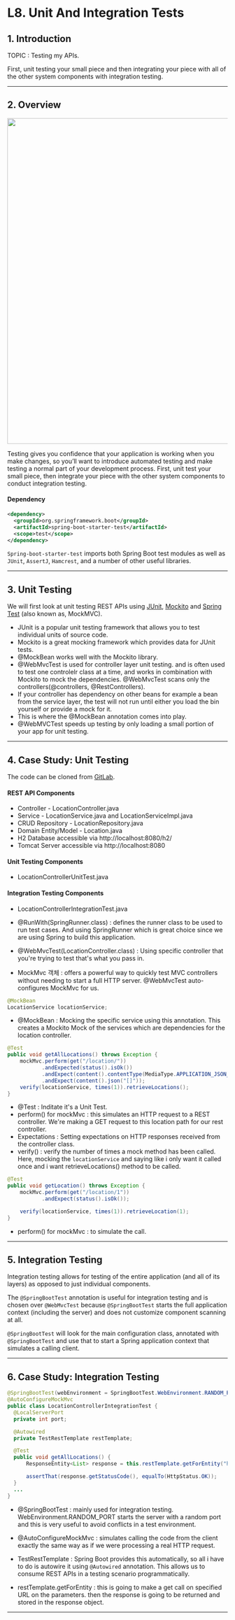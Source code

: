 # L8. Unit And Integration Tests

## 1. Introduction

TOPIC : Testing my APIs.

First, unit testing your small piece and then integrating your piece with all of the other system components with integration testing.

---

## 2. Overview

<img width="745" src="https://user-images.githubusercontent.com/35681772/69047330-4760d580-0a3e-11ea-966c-25ee1ed9c6e7.png">

Testing gives you confidence that your application is working when you make changes, so you’ll want to introduce automated testing and make testing a normal part of your development process. First, unit test your small piece, then integrate your piece with the other system components to conduct integration testing.

#### Dependency

```xml
<dependency>
  <groupId>org.springframework.boot</groupId>
  <artifactId>spring-boot-starter-test</artifactId>
  <scope>test</scope>
</dependency>
```

```Spring-boot-starter-test``` imports both Spring Boot test modules as well as ```JUnit```, ```AssertJ```, ```Hamcrest```, and a number of other useful libraries.

---

## 3. Unit Testing

We will first look at unit testing REST APIs using [JUnit](https://junit.org/junit5/), [Mockito](https://site.mockito.org/) and [Spring Test](https://docs.spring.io/spring-framework/docs/current/javadoc-api/org/springframework/test/web/servlet/MockMvc.html) (also known as, MockMVC).

 * JUnit is a popular unit testing framework that allows you to test individual units of source code.
 * Mockito is a great mocking framework which provides data for JUnit tests.
 * @MockBean works well with the Mockito library.
 * @WebMvcTest is used for controller layer unit testing. and is often used to test one controlelr class at a time, and works in combination with Mockito to mock the dependencies. @WebMvcTest scans only the controllers(@controllers, @RestControllers).
 * If your controller has dependency on other beans for example a bean from the service layer, the test will not run until either you load the bin yourself or provide a mock for it.
 * This is where the @MockBean annotation comes into play.
 * @WebMVCTest speeds up testing by only loading a small portion of your app for unit testing.

---

## 4. Case Study: Unit Testing

The code can be cloned from [GitLab](https://gitlab.com/videolearning/udacity-java/tree/master/Lesson8-testing).

#### REST API Components
 * Controller - LocationController.java
 * Service - LocationService.java and LocationServiceImpl.java
 * CRUD Repository - LocationRepository.java
 * Domain Entity/Model - Location.java
 * H2 Database accessible via http://localhost:8080/h2/
 * Tomcat Server accessible via http://localhost:8080

#### Unit Testing Components
 * LocationControllerUnitTest.java

#### Integration Testing Components
 * LocationControllerIntegrationTest.java

 * @RunWith(SpringRunner.class) : defines the runner class to be used to run test cases. And using SpringRunner which is great choice since we are using Spring to build this application. 
 * @WebMvcTest(LocationController.class) : Using specific controller that you're trying to test that's what you pass in.
 * MockMvc 객체 : offers a powerful way to quickly test MVC controllers without needing to start a full HTTP server. @WebMvcTest auto-configures MockMvc for us.

```java
@MockBean
LocationService locationService;
```
 * @MockBean : Mocking the specific service using this annotation. This creates a Mockito Mock of the services which are dependencies for the location controller.


```java
@Test
public void getAllLocations() throws Exception {
    mockMvc.perform(get("/location/"))
           .andExpected(status().isOk())
           .andExpect(content().contentType(MediaType.APPLICATION_JSON_UTF8))
           .andExpect(content().json("[]"));
    verify(locationService, times(1)).retrieveLocations();
}
```
 * @Test : Inditate it's a Unit Test.
 * perform() for mockMvc : this simulates an HTTP request to a REST controller. We're making a GET request to this location path for our rest controller.
 * Expectations : Setting expectations on HTTP responses received from the controller class.
 * verify() : verify the number of times a mock method has been called. Here, mocking the ```locationService``` and saying like i only want it called once and i want retrieveLocations() method to be called.

```java
@Test
public void getLocation() throws Exception {
    mockMvc.perform(get("/location/1"))
           .andExpect(status().isOk());

    verify(locationService, times(1)).retrieveLocation(1);
}
```
 * perform() for mockMvc : to simulate the call.

---

## 5. Integration Testing

Integration testing allows for testing of the entire application (and all of its layers) as opposed to just individual components.

The ```@SpringBootTest``` annotation is useful for integration testing and is chosen over ```@WebMvcTest``` because ```@SpringBootTest``` starts the full application context (including the server) and does not customize component scanning at all.

```@SpringBootTest``` will look for the main configuration class, annotated with ```@SpringBootTest``` and use that to start a Spring application context that simulates a calling client.

---

## 6. Case Study: Integration Testing

```java
@SpringBootTest(webEnvironment = SpringBootTest.WebEnvironment.RANDOM_PORT)
@AutoConfigureMockMvc
public class LocationControllerIntegrationTest {
  @LocalServerPort
  private int port;

  @Autowired
  private TestRestTemplate restTemplate;

  @Test
  public void getAllLocations() {
      ResponseEntity<List> response = this.restTemplate.getForEntity("http://localhost:" + port + "/location/", List.class);

      assertThat(response.getStatusCode(), equalTo(HttpStatus.OK));
  }
  ...
}
```

 * @SpringBootTest : mainly used for integration testing. WebEnvironment.RANDOM_PORT starts the server with a random port and this is very useful to avoid conflicts in a test environment.

 * @AutoConfigureMockMvc : simulates calling the code from the client exactly the same way as if we were processing a real HTTP request. 

 * TestRestTemplate : Spring Boot provides this automatically, so all i have to do is autowire it using ```@Autowired``` annotation. This allows us to consume REST APIs in a testing scenario programmatically.

 * restTemplate.getForEntity : this is going to make a get call on specified URL on the parameters. then the response is going to be returned and stored in the response object.

---